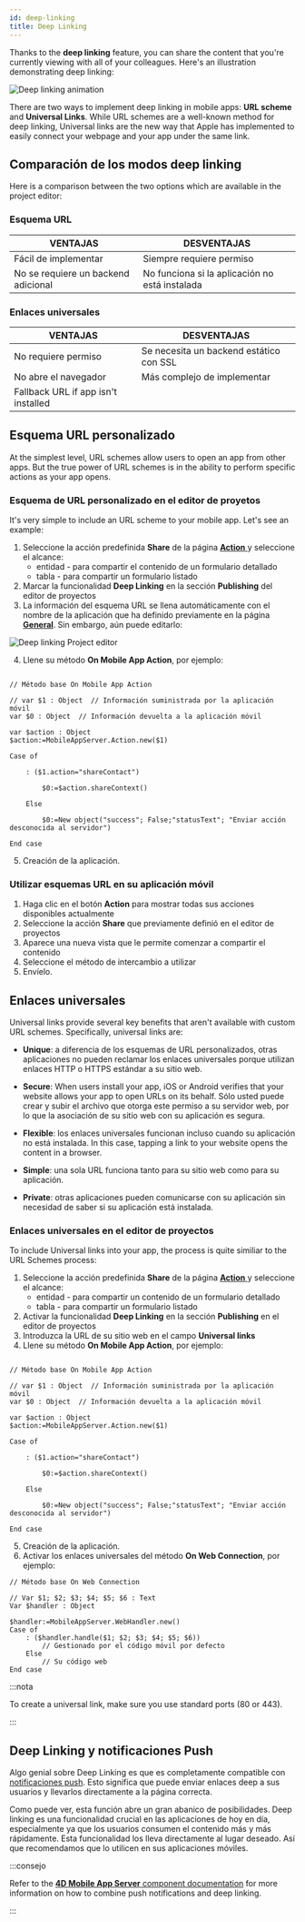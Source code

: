 ```yaml
---
id: deep-linking
title: Deep Linking
---
```


Thanks to the **deep linking** feature, you can share the content that you're currently viewing with all of your colleagues. Here's an illustration demonstrating deep linking:

![Deep linking animation](img/4d-for-ios-deeplinking.gif)

There are two ways to implement deep linking in mobile apps: **URL scheme** and **Universal Links**. While URL schemes are a well-known method for deep linking, Universal links are the new way that Apple has implemented to easily connect your webpage and your app under the same link.


## Comparación de los modos deep linking

Here is a comparison between the two options which are available in the project editor:

### Esquema URL

| VENTAJAS                            | DESVENTAJAS                                    |
| ----------------------------------- | ---------------------------------------------- |
| Fácil de implementar                | Siempre requiere permiso                       |
| No se requiere un backend adicional | No funciona si la aplicación no está instalada |

### Enlaces universales

| VENTAJAS                            | DESVENTAJAS                             |
| ----------------------------------- | --------------------------------------- |
| No requiere permiso                 | Se necesita un backend estático con SSL |
| No abre el navegador                | Más complejo de implementar             |
| Fallback URL if app isn't installed |                                         |

## Esquema URL personalizado

At the simplest level, URL schemes allow users to open an app from other apps. But the true power of URL schemes is in the ability to perform specific actions as your app opens.



### Esquema de URL personalizado en el editor de proyetos

It's very simple to include an URL scheme to your mobile app. Let's see an example:

1. Seleccione la acción predefinida **Share** de la página [**Action** ](../project-definition/actions.md) y seleccione el alcance:
    *   entidad - para compartir el contenido de un formulario detallado
    *   tabla - para compartir un formulario listado
2. Marcar la funcionalidad **Deep Linking** en la sección **Publishing** del editor de proyectos
3. La información del esquema URL se llena automáticamente con el nombre de la aplicación que ha definido previamente en la página [**General**](../project-definition/general.md). Sin embargo, aún puede editarlo:

![Deep linking Project editor](img/deep-linking-project-editor-publishing-section.png)

4. Llene su método **On Mobile App Action**, por ejemplo:

```4d

// Método base On Mobile App Action

// var $1 : Object  // Información suministrada por la aplicación móvil
var $0 : Object  // Información devuelta a la aplicación móvil

var $action : Object
$action:=MobileAppServer.Action.new($1)

Case of 

    : ($1.action="shareContact")

        $0:=$action.shareContext()

    Else 

        $0:=New object("success"; False;"statusText"; "Enviar acción desconocida al servidor")

End case 

```

5. Creación de la aplicación.


### Utilizar esquemas URL en su aplicación móvil

1. Haga clic en el botón **Action** para mostrar todas sus acciones disponibles actualmente
2. Seleccione la acción **Share** que previamente definió en el editor de proyectos
3. Aparece una nueva vista que le permite comenzar a compartir el contenido
4. Seleccione el método de intercambio a utilizar
5. Envíelo.

## Enlaces universales

Universal links provide several key benefits that aren't available with custom URL schemes. Specifically, universal links are:

* **Unique**: a diferencia de los esquemas de URL personalizados, otras aplicaciones no pueden reclamar los enlaces universales porque utilizan enlaces HTTP o HTTPS estándar a su sitio web.

* **Secure**: When users install your app, iOS or Android verifies that your website allows your app to open URLs on its behalf. Sólo usted puede crear y subir el archivo que otorga este permiso a su servidor web, por lo que la asociación de su sitio web con su aplicación es segura.

* **Flexible**: los enlaces universales funcionan incluso cuando su aplicación no está instalada. In this case, tapping a link to your website opens the content in a browser.

* **Simple**: una sola URL funciona tanto para su sitio web como para su aplicación.

* **Private**: otras aplicaciones pueden comunicarse con su aplicación sin necesidad de saber si su aplicación está instalada.

### Enlaces universales en el editor de proyectos

To include Universal links into your app, the process is quite similiar to the URL Schemes process:

1. Seleccione la acción predefinida **Share** de la página [**Action** ](../project-definition/actions.md) y seleccione el alcance:
    *   entidad - para compartir un contenido de un formulario detallado
    *   tabla - para compartir un formulario listado
2. Activar la funcionalidad **Deep Linking** en la sección **Publishing** en el editor de proyectos
3. Introduzca la URL de su sitio web en el campo **Universal links**
4. Llene su método **On Mobile App Action**, por ejemplo:

```4d

// Método base On Mobile App Action

// var $1 : Object  // Información suministrada por la aplicación móvil
var $0 : Object  // Información devuelta a la aplicación móvil

var $action : Object
$action:=MobileAppServer.Action.new($1)

Case of 

    : ($1.action="shareContact")

        $0:=$action.shareContext()

    Else 

        $0:=New object("success"; False;"statusText"; "Enviar acción desconocida al servidor")

End case 

```

5. Creación de la aplicación.
6. Activar los enlaces universales del método **On Web Connection**, por ejemplo:

```4d
// Método base On Web Connection

// Var $1; $2; $3; $4; $5; $6 : Text
Var $handler : Object

$handler:=MobileAppServer.WebHandler.new()
Case of
    : ($handler.handle($1; $2; $3; $4; $5; $6))
        // Gestionado por el código móvil por defecto
    Else
        // Su código web
End case

```

:::nota

To create a universal link, make sure you use standard ports (80 or 443).

:::

## Deep Linking y notificaciones Push

Algo genial sobre Deep Linking es que es completamente compatible con [notificaciones push](push-notification.md). Esto significa que puede enviar enlaces deep a sus usuarios y llevarlos directamente a la página correcta.

Como puede ver, esta función abre un gran abanico de posibilidades. Deep linking es una funcionalidad crucial en las aplicaciones de hoy en día, especialmente ya que los usuarios consumen el contenido más y más rápidamente. Esta funcionalidad los lleva directamente al lugar deseado. Así que recomendamos que lo utilicen en sus aplicaciones móviles.

:::consejo

Refer to the [**4D Mobile App Server** component documentation](https://github.com/4d/4D-Mobile-App-Server/blob/main/Documentation/Classes/PushNotification.md) for more information on how to combine push notifications and deep linking.

:::







